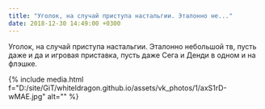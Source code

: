 ```yaml
---
title: "Уголок, на случай приступа настальгии. Эталонно не..."
date: 2018-12-30 14:49:00 +0300
---
```


Уголок, на случай приступа настальгии. Эталонно небольшой тв, пусть даже и да и игровая приставка, пусть даже Сега и Денди в одном и на флэшке.

{% include media.html f="D:/site/GiT/whiteldragon.github.io/assets/vk_photos/1/axS1rD-wMAE.jpg" alt="" %}
